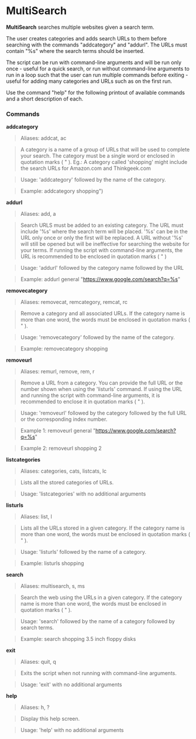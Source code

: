 # MultiSearch
**MultiSearch** searches multiple websites given a search term.

The user creates categories and adds search URLs to them before searching with the commands "addcategory" and "addurl".
The URLs must contain "%s" where the search terms should be inserted.

The script can be run with command-line arguments and will be run only once - useful for a quick search, or run without command-line arguments to run in a loop such that the user can run multiple commands before exiting - useful for adding many categories and URLs such as on the first run.

Use the command "help" for the following printout of available commands and a short description of each.

### Commands
**addcategory**

>Aliases: addcat, ac

>A category is a name of a group of URLs that will be used to complete your search. The category must be a single word or enclosed in quotation marks ( " ).
>Eg.: A category called 'shopping' might include the search URLs for Amazon.com and Thinkgeek.com

>Usage: 'addcategory' followed by the name of the category.

>Example: addcategory shopping")

**addurl**

>Aliases: add, a

>Search URLS must be added to an existing category. The URL must include '%s' where the search term will be placed. '%s' can be in the URL only once or only the first will be  replaced. A URL without '%s' will still be opened but will be ineffective for searching the website for your terms. If running the script with command-line arguments, the URL is recommended to be enclosed in quotation marks ( " )

>Usage: 'addurl' followed by the category name followed by the URL

>Example: addurl general "https://www.google.com/search?q=%s"

**removecategory**

>Aliases: removecat, remcategory, remcat, rc

>Remove a category and all associated URLs. If the category name is more than one word, the words must be enclosed in quotation marks ( " ).

>Usage: 'removecategory' followed by the name of the category.

>Example: removecategory shopping

**removeurl**

>Aliases: remurl, remove, rem, r

>Remove a URL from a category. You can provide the full URL or the number shown when using the 'listurls' command. If using the URL and running the script with command-line arguments, it is recommended to enclose it in quotation marks ( " ).

>Usage: 'removeurl' followed by the category followed by the full URL or the corresponding index number.

>Example 1: removeurl general "https://www.google.com/search?q=%s"

>Example 2: removeurl shopping 2

**listcategories**

>Aliases: categories, cats, listcats, lc

>Lists all the stored categories of URLs.

>Usage: 'listcategories' with no additional arguments

**listurls**

>Aliases: list, l

>Lists all the URLs stored in a given category. If the category name is more than one word, the words must be enclosed in quotation marks ( " ).

>Usage: 'listurls' followed by the name of a category.

>Example: listurls shopping

**search**

>Aliases: multisearch, s, ms

>Search the web using the URLs in a given category. If the category name is more than one word, the words must be enclosed in quotation marks ( " ).

>Usage: 'search' followed by the name of a category followed by search terms.

>Example: search shopping 3.5 inch floppy disks

**exit**

>Aliases: quit, q

>Exits the script when not running with command-line arguments.

>Usage: 'exit' with no additional arguments


**help**

>Aliases: h, ?

>Display this help screen.

>Usage: 'help' with no additional arguments
